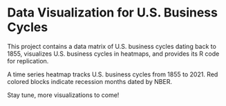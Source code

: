 # Data Visualization for U.S. Business Cycles

This project contains a data matrix of U.S. business cycles dating back to 1855, 
 visualizes U.S. business cycles in heatmaps, and 
 provides its R code for replication.
 
 A time series heatmap tracks U.S. business cycles from 1855 to 2021. Red colored blocks indicate recession months dated by NBER.

 Stay tune, more visualizations to come!
